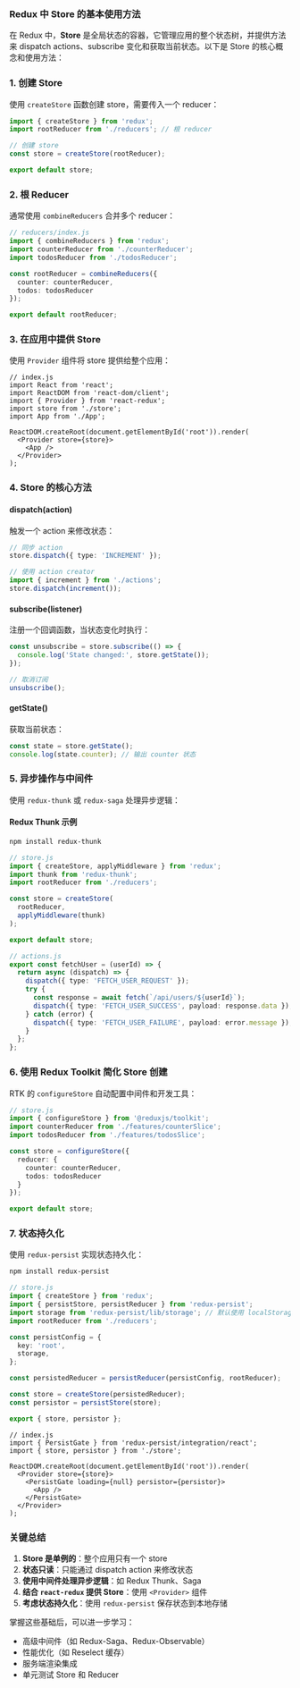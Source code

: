 ### Redux 中 Store 的基本使用方法

在 Redux 中，**Store** 是全局状态的容器，它管理应用的整个状态树，并提供方法来 dispatch actions、subscribe 变化和获取当前状态。以下是 Store 的核心概念和使用方法：


### **1. 创建 Store**
使用 `createStore` 函数创建 store，需要传入一个 reducer：

```typescript
import { createStore } from 'redux';
import rootReducer from './reducers'; // 根 reducer

// 创建 store
const store = createStore(rootReducer);

export default store;
```


### **2. 根 Reducer**
通常使用 `combineReducers` 合并多个 reducer：

```typescript
// reducers/index.js
import { combineReducers } from 'redux';
import counterReducer from './counterReducer';
import todosReducer from './todosReducer';

const rootReducer = combineReducers({
  counter: counterReducer,
  todos: todosReducer
});

export default rootReducer;
```


### **3. 在应用中提供 Store**
使用 `Provider` 组件将 store 提供给整个应用：

```tsx
// index.js
import React from 'react';
import ReactDOM from 'react-dom/client';
import { Provider } from 'react-redux';
import store from './store';
import App from './App';

ReactDOM.createRoot(document.getElementById('root')).render(
  <Provider store={store}>
    <App />
  </Provider>
);
```


### **4. Store 的核心方法**
#### **dispatch(action)**
触发一个 action 来修改状态：

```typescript
// 同步 action
store.dispatch({ type: 'INCREMENT' });

// 使用 action creator
import { increment } from './actions';
store.dispatch(increment());
```

#### **subscribe(listener)**
注册一个回调函数，当状态变化时执行：

```typescript
const unsubscribe = store.subscribe(() => {
  console.log('State changed:', store.getState());
});

// 取消订阅
unsubscribe();
```

#### **getState()**
获取当前状态：

```typescript
const state = store.getState();
console.log(state.counter); // 输出 counter 状态
```


### **5. 异步操作与中间件**
使用 `redux-thunk` 或 `redux-saga` 处理异步逻辑：

#### **Redux Thunk 示例**
```bash
npm install redux-thunk
```

```typescript
// store.js
import { createStore, applyMiddleware } from 'redux';
import thunk from 'redux-thunk';
import rootReducer from './reducers';

const store = createStore(
  rootReducer,
  applyMiddleware(thunk)
);

export default store;
```

```typescript
// actions.js
export const fetchUser = (userId) => {
  return async (dispatch) => {
    dispatch({ type: 'FETCH_USER_REQUEST' });
    try {
      const response = await fetch(`/api/users/${userId}`);
      dispatch({ type: 'FETCH_USER_SUCCESS', payload: response.data });
    } catch (error) {
      dispatch({ type: 'FETCH_USER_FAILURE', payload: error.message });
    }
  };
};
```


### **6. 使用 Redux Toolkit 简化 Store 创建**
RTK 的 `configureStore` 自动配置中间件和开发工具：

```typescript
// store.js
import { configureStore } from '@reduxjs/toolkit';
import counterReducer from './features/counterSlice';
import todosReducer from './features/todosSlice';

const store = configureStore({
  reducer: {
    counter: counterReducer,
    todos: todosReducer
  }
});

export default store;
```


### **7. 状态持久化**
使用 `redux-persist` 实现状态持久化：

```bash
npm install redux-persist
```

```typescript
// store.js
import { createStore } from 'redux';
import { persistStore, persistReducer } from 'redux-persist';
import storage from 'redux-persist/lib/storage'; // 默认使用 localStorage
import rootReducer from './reducers';

const persistConfig = {
  key: 'root',
  storage,
};

const persistedReducer = persistReducer(persistConfig, rootReducer);

const store = createStore(persistedReducer);
const persistor = persistStore(store);

export { store, persistor };
```

```tsx
// index.js
import { PersistGate } from 'redux-persist/integration/react';
import { store, persistor } from './store';

ReactDOM.createRoot(document.getElementById('root')).render(
  <Provider store={store}>
    <PersistGate loading={null} persistor={persistor}>
      <App />
    </PersistGate>
  </Provider>
);
```


### **关键总结**
1. **Store 是单例的**：整个应用只有一个 store
2. **状态只读**：只能通过 dispatch action 来修改状态
3. **使用中间件处理异步逻辑**：如 Redux Thunk、Saga
4. **结合 `react-redux` 提供 Store**：使用 `<Provider>` 组件
5. **考虑状态持久化**：使用 `redux-persist` 保存状态到本地存储

掌握这些基础后，可以进一步学习：
- 高级中间件（如 Redux-Saga、Redux-Observable）
- 性能优化（如 Reselect 缓存）
- 服务端渲染集成
- 单元测试 Store 和 Reducer